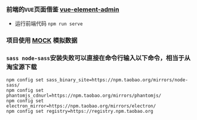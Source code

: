 ### 前端的`VUE`页面借鉴 [vue-element-admin](https://github.com/PanJiaChen/vue-element-admin) 
- 运行前端代码 `npm run serve`

### 项目使用 [MOCK](http://mockjs.com/) 模拟数据 

### `sass node-sass`安装失败可以直接在命令行输入以下命令，相当于从淘宝源下载
```
npm config set sass_binary_site=https://npm.taobao.org/mirrors/node-sass/
npm config set phantomjs_cdnurl=https://npm.taobao.org/mirrors/phantomjs/
npm config set electron_mirror=https://npm.taobao.org/mirrors/electron/
npm config set registry=https://registry.npm.taobao.org
```